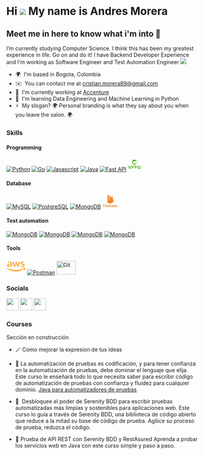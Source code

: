 Hi <img src="https://media.giphy.com/media/hvRJCLFzcasrR4ia7z/giphy.gif" width="36"> My name is Andres Morera
===========================

Meet me in here to know what i'm into 🍕
----------------------------------------

I’m currently studying Computer Science. I think this has been my greatest experience in life. Go on and do it! I have Backend Developer Experience and I'm working as Software Engineer and Test Automation Engineer <img src="https://media.giphy.com/media/WUlplcMpOCEmTGBtBW/giphy.gif" width="36"> 

* 🌍  I'm based in Bogota, Colombia
* ✉️  You can contact me at [cristian.morera89@gmail.com](mailto:cristian.morera89@gmail.com)
* 🚀  I'm currently working at [Accenture](https://www.accenture.com/co-es)
* 🧠  I'm learning Data Engineering and Machine Learning in Python
* ⚡  My slogan? 🌍 Personal branding is what they say about you when you leave the salon. 🌍

### Skills
#### Programming
<p align="left">
<a href="https://www.python.org/" target="_blank" rel="noreferrer"><img src="https://raw.githubusercontent.com/danielcranney/readme-generator/main/public/icons/skills/python-colored.svg" width="36" height="36" alt="Python" /></a>
<a href="https://go.dev/doc/" target="_blank" rel="noreferrer"><img src="https://raw.githubusercontent.com/danielcranney/readme-generator/main/public/icons/skills/go-colored.svg" width="36" height="36" alt="Go" /></a>
<a href="https://developer.mozilla.org/en-US/docs/Web/JavaScript" target="_blank" rel="noreferrer"><img src="https://raw.githubusercontent.com/danielcranney/readme-generator/main/public/icons/skills/javascript-colored.svg" width="36" height="36" alt="Javascript" /></a>
<a href="https://www.oracle.com/java/" target="_blank" rel="noreferrer"><img src="https://raw.githubusercontent.com/danielcranney/readme-generator/main/public/icons/skills/java-colored.svg" width="36" height="36" alt="Java" /></a>
<a href="https://fastapi.tiangolo.com/" target="_blank" rel="noreferrer"><img src="https://raw.githubusercontent.com/danielcranney/readme-generator/main/public/icons/skills/fastapi-colored.svg" width="36" height="36" alt="Fast API" /></a>
<a href="https://fastapi.tiangolo.com/" target="_blank" rel="noreferrer"><img src="https://github.com/devicons/devicon/blob/master/icons/spring/spring-original-wordmark.svg" title="Spring" alt="Spring" width="36" height="36"/>
</a>
</p>

#### Database

<p align="left">
<a href="https://www.mysql.com/" target="_blank" rel="noreferrer"><img src="https://raw.githubusercontent.com/danielcranney/readme-generator/main/public/icons/skills/mysql-colored.svg" width="36" height="36" alt="MySQL" /></a>
<a href="https://www.postgresql.org/" target="_blank" rel="noreferrer"><img src="https://raw.githubusercontent.com/danielcranney/readme-generator/main/public/icons/skills/postgresql-colored.svg" width="36" height="36" alt="PostgreSQL" /></a>
<a href="https://www.mongodb.com/" target="_blank" rel="noreferrer"><img src="https://raw.githubusercontent.com/danielcranney/readme-generator/main/public/icons/skills/mongodb-colored.svg" width="36" height="36" alt="MongoDB" /></a>
<a href="https://www.mongodb.com/" target="_blank" rel="noreferrer"><img src="https://github.com/devicons/devicon/blob/master/icons/firebase/firebase-plain-wordmark.svg" title="Firebase" alt="Firebase" width="40" height="40"/></a>
</p>

#### Test automation
<p align="left">
<a href="https://serenity-bdd.info/" target="_blank" rel="noreferrer"><img src="https://avatars.githubusercontent.com/u/9455201?s=48&v=4" width="36" height="36" alt="MongoDB" /></a>
<a href="https://cucumber.io/" target="_blank" rel="noreferrer"><img src="https://avatars.githubusercontent.com/u/320565?s=48&v=4" width="36" height="36" alt="MongoDB" /></a>
<a href="https://www.selenium.dev/" target="_blank" rel="noreferrer"><img src="https://avatars.githubusercontent.com/u/983927?s=48&v=4" width="36" height="36" alt="MongoDB" /></a>
<a href="https://rest-assured.io/" target="_blank" rel="noreferrer"><img src="https://avatars.githubusercontent.com/u/19369327?s=48&v=4" width="36" height="36" alt="MongoDB" /></a>
</p>

#### Tools
<p align="left">
<a href="https://serenity-bdd.info/" target="_blank" rel="noreferrer"><img src="https://github.com/devicons/devicon/blob/master/icons/amazonwebservices/amazonwebservices-plain-wordmark.svg" title="AWS" alt="AWS" width="50" height="42"/></a>
<a href="https://cucumber.io/" target="_blank" rel="noreferrer"><img src="https://www.vectorlogo.zone/logos/getpostman/getpostman-icon.svg" title="Postman"  alt="Postman" width="36" height="36"/></a>
<a href="https://www.selenium.dev/" target="_blank" rel="noreferrer"><img src="https://git-scm.com/images/logo@2x.png" title="Git" **alt="Git" width="50" height="36"/></a>
</p>

### Socials

<p align="left"> <a href="https://github.com/cmoreraz" target="_blank" rel="noreferrer"><img src="https://raw.githubusercontent.com/danielcranney/readme-generator/main/public/icons/socials/github.svg" width="32" height="32" /></a> 
<a href="https://www.instagram.com/andres.morera/" target="_blank" rel="noreferrer"><img src="https://raw.githubusercontent.com/danielcranney/readme-generator/main/public/icons/socials/instagram.svg" width="32" height="32" /></a> <a href="https://www.linkedin.com/in/cmoreraz/" target="_blank" rel="noreferrer"><img src="https://raw.githubusercontent.com/danielcranney/readme-generator/main/public/icons/socials/linkedin.svg" width="32" height="32" /></a> </p>

### Courses
Sección en construcción 

* 🪄 Como mejorar la expresion de tus ideas

* 🚀 La automatización de pruebas es codificación, y para tener confianza en la automatización de pruebas, debe dominar el lenguaje que elija. Este curso le enseñará todo lo que necesita saber para escribir código de automatización de pruebas con confianza y fluidez para cualquier dominio.
 [Java para automatizadores de pruebas](https://tuvecindad.co)

 * 🚀  Desbloquee el poder de Serenity BDD para escribir pruebas automatizadas más limpias y sostenibles para aplicaciones web. Este curso lo guía a través de Serenity BDD, una biblioteca de código abierto que reduce a la mitad su base de código de prueba. Agilice su proceso de prueba, reduzca el código.

  * 🚀 Prueba de API REST con Serenity BDD y RestAsured
Aprenda a probar los servicios web en Java con este curso simple y paso a paso.
